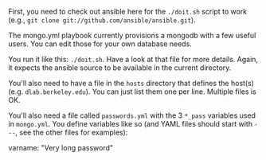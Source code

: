 First, you need to check out ansible here for the `./doit.sh` script to work
(e.g., `git clone git://github.com/ansible/ansible.git`).

The mongo.yml playbook currently provisions a mongodb with a few useful users.
You can edit those for your own database needs.

You run it like this: `./doit.sh`. Have a look at that file for more details.
Again, it expects the ansible source to be available in the current directory.

You'll also need to have a file in the `hosts` directory that defines the
host(s) (e.g. `dlab.berkeley.edu`). You can just list them one per line. Multiple files is OK.

You'll also need a file called `passwords.yml` with the 3 `*_pass` variables
used in `mongo.yml`. You define variables like so (and YAML files should start
with `---`, see the other files for examples):

varname: "Very long password"
